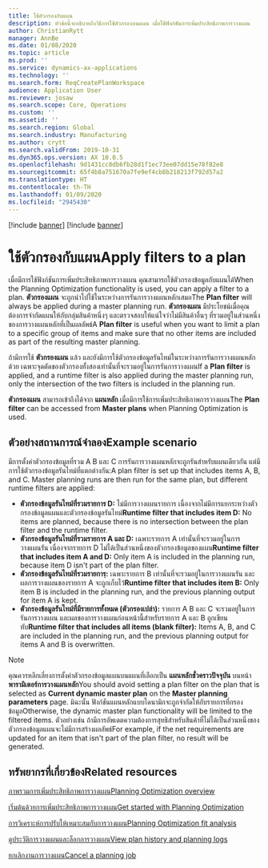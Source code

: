 ```yaml
---
title: ใช้ตัวกรองกับแผน
description: หัวข้อนี้จะอธิบายถึงวิธีการใช้ตัวกรองบนแผน เมื่อใช้ฟังก์ชันการเพิ่มประสิทธิภาพการวางแผน
author: ChristianRytt
manager: AnnBe
ms.date: 01/08/2020
ms.topic: article
ms.prod: ''
ms.service: dynamics-ax-applications
ms.technology: ''
ms.search.form: ReqCreatePlanWorkspace
audience: Application User
ms.reviewer: josaw
ms.search.scope: Core, Operations
ms.custom: ''
ms.assetid: ''
ms.search.region: Global
ms.search.industry: Manufacturing
ms.author: crytt
ms.search.validFrom: 2019-10-31
ms.dyn365.ops.version: AX 10.0.5
ms.openlocfilehash: 9d1431cc8db6fb28d1f1ec73ee07dd15e78f82e8
ms.sourcegitcommit: 65f4b8a751670a7fe9ef4cb8b218213f792d57a2
ms.translationtype: HT
ms.contentlocale: th-TH
ms.lasthandoff: 01/09/2020
ms.locfileid: "2945430"
---
```

[!include [banner](../../includes/preview-banner.md)]
[!include [banner](../../includes/banner.md)]

# <a name="apply-filters-to-a-plan"></a><span data-ttu-id="4a3c0-103">ใช้ตัวกรองกับแผน</span><span class="sxs-lookup"><span data-stu-id="4a3c0-103">Apply filters to a plan</span></span>

<span data-ttu-id="4a3c0-104">เมื่อมีการใช้ฟังก์ชันการเพิ่มประสิทธิภาพการวางแผน คุณสามารถใช้ตัวกรองข้อมูลกับแผนได้</span><span class="sxs-lookup"><span data-stu-id="4a3c0-104">When the Planning Optimization functionality is used, you can apply a filter to a plan.</span></span> <span data-ttu-id="4a3c0-105">**ตัวกรองแผน** จะถูกนำไปใช้ในระหว่างการรันการวางแผนหลักเสมอ</span><span class="sxs-lookup"><span data-stu-id="4a3c0-105">The **Plan filter** will always be applied during a master planning run.</span></span> <span data-ttu-id="4a3c0-106">**ตัวกรองแผน** มีประโยชน์เมื่อคุณต้องการจำกัดแผนให้กับกลุ่มสินค้าหนึ่งๆ และตรวจสอบให้แน่ใจว่าไม่มีสินค้าอื่นๆ ที่รวมอยู่ในส่วนหนึ่งของการวางแผนหลักที่เป็นผลลัพธ์</span><span class="sxs-lookup"><span data-stu-id="4a3c0-106">A **Plan filter** is useful when you want to limit a plan to a specific group of items and make sure that no other items are included as part of the resulting master planning.</span></span>

<span data-ttu-id="4a3c0-107">ถ้ามีการใช้ **ตัวกรองแผน** แล้ว และยังมีการใช้ตัวกรองข้อมูลรันไทม์ในระหว่างการรันการวางแผนหลักด้วย เฉพาะจุดตัดของตัวกรองทั้งสองเท่านั้นที่จะรวมอยู่ในการรันการวางแผน</span><span class="sxs-lookup"><span data-stu-id="4a3c0-107">If a **Plan filter** is applied, and a runtime filter is also applied during the master planning run, only the intersection of the two filters is included in the planning run.</span></span>

<span data-ttu-id="4a3c0-108">**ตัวกรองแผน** สามารถเข้าถึงได้จาก **แผนหลัก** เมื่อมีการใช้การเพิ่มประสิทธิภาพการวางแผน</span><span class="sxs-lookup"><span data-stu-id="4a3c0-108">The **Plan filter** can be accessed from **Master plans** when Planning Optimization is used.</span></span>

## <a name="example-scenario"></a><span data-ttu-id="4a3c0-109">ตัวอย่างสถานการณ์จำลอง</span><span class="sxs-lookup"><span data-stu-id="4a3c0-109">Example scenario</span></span>

<span data-ttu-id="4a3c0-110">มีการตั้งค่าตัวกรองข้อมูลที่รวม A B และ C การรันการวางแผนหลักจะถูกรันสำหรับแผนเดียวกัน แต่มีการใช้ตัวกรองข้อมูลรันไทม์ที่แตกต่างกัน:</span><span class="sxs-lookup"><span data-stu-id="4a3c0-110">A plan filter is set up that includes items A, B, and C. Master planning runs are then run for the same plan, but different runtime filters are applied:</span></span>

- <span data-ttu-id="4a3c0-111">**ตัวกรองข้อมูลรันไทม์ที่รวมรายการ D:** ไม่มีการวางแผนรายการ เนื่องจากไม่มีการแยกระหว่างตัวกรองข้อมูลแผนและตัวกรองข้อมูลรันไทม์</span><span class="sxs-lookup"><span data-stu-id="4a3c0-111">**Runtime filter that includes item D:** No items are planned, because there is no intersection between the plan filter and the runtime filter.</span></span>
- <span data-ttu-id="4a3c0-112">**ตัวกรองข้อมูลรันไทม์ที่รวมรายการ A และ D:** เฉพาะรายการ A เท่านั้นที่จะรวมอยู่ในการวางแผนรัน เนื่องจากรายการ D ไม่ได้เป็นส่วนหนึ่งของตัวกรองข้อมูลของแผน</span><span class="sxs-lookup"><span data-stu-id="4a3c0-112">**Runtime filter that includes item A and D:** Only item A is included in the planning run, because item D isn't part of the plan filter.</span></span>
- <span data-ttu-id="4a3c0-113">**ตัวกรองข้อมูลรันไทม์ที่รวมรายการฺ:** เฉพาะรายการ B เท่านั้นที่จะรวมอยู่ในการวางแผนรัน และผลการวางแผนของรายการ A จะถูกเก็บไว้</span><span class="sxs-lookup"><span data-stu-id="4a3c0-113">**Runtime filter that includes item B:** Only item B is included in the planning run, and the previous planning output for item A is kept.</span></span>
- <span data-ttu-id="4a3c0-114">**ตัวกรองข้อมูลรันไทม์ที่มีรายการทั้งหมด (ตัวกรองเปล่า):** รายการ A B และ C จะรวมอยู่ในการรันการวางแผน และผลของการวางแผนก่อนหน้านี้สำหรับรายการ A และ B ถูกเขียนทับ</span><span class="sxs-lookup"><span data-stu-id="4a3c0-114">**Runtime filter that includes all items (blank filter):** Items A, B, and C are included in the planning run, and the previous planning output for items A and B is overwritten.</span></span>

> [!NOTE]
> <span data-ttu-id="4a3c0-115">คุณควรหลีกเลี่ยงการตั้งค่าตัวกรองข้อมูลแผนบนแผนที่เลือกเป็น **แผนหลักชั่วคราวปัจจุบัน** บนหน้า **พารามิเตอร์การวางแผนหลัก**</span><span class="sxs-lookup"><span data-stu-id="4a3c0-115">You should avoid setting a plan filter on the plan that is selected as **Current dynamic master plan** on the **Master planning parameters** page.</span></span> <span data-ttu-id="4a3c0-116">มิฉะนั้น ฟังก์ชันแผนหลักแบบไดนามิกจะถูกจำกัดให้กับรายการที่กรองข้อมูล</span><span class="sxs-lookup"><span data-stu-id="4a3c0-116">Otherwise, the dynamic master plan functionality will be limited to the filtered items.</span></span> <span data-ttu-id="4a3c0-117">ตัวอย่างเช่น ถ้ามีการอัพเดตความต้องการสุทธิสำหรับสินค้าที่ไม่ได้เป็นส่วนหนึ่งของตัวกรองข้อมูลแผนจะไม่มีการสร้างผลลัพธ์</span><span class="sxs-lookup"><span data-stu-id="4a3c0-117">For example, if the net requirements are updated for an item that isn't part of the plan filter, no result will be generated.</span></span>

## <a name="related-resources"></a><span data-ttu-id="4a3c0-118">ทรัพยากรที่เกี่ยวข้อง</span><span class="sxs-lookup"><span data-stu-id="4a3c0-118">Related resources</span></span>

[<span data-ttu-id="4a3c0-119">ภาพรวมการเพิ่มประสิทธิภาพการวางแผน</span><span class="sxs-lookup"><span data-stu-id="4a3c0-119">Planning Optimization overview</span></span>](planning-optimization-overview.md)

[<span data-ttu-id="4a3c0-120">เริ่มต้นด้วยการเพิ่มประสิทธิภาพการวางแผน</span><span class="sxs-lookup"><span data-stu-id="4a3c0-120">Get started with Planning Optimization</span></span>](get-started.md)

[<span data-ttu-id="4a3c0-121">การวิเคราะห์การปรับให้เหมาะสมกับการวางแผน</span><span class="sxs-lookup"><span data-stu-id="4a3c0-121">Planning Optimization fit analysis</span></span>](planning-optimization-fit-analysis.md)

[<span data-ttu-id="4a3c0-122">ดูประวัติการวางแผนและล็อกการวางแผน</span><span class="sxs-lookup"><span data-stu-id="4a3c0-122">View plan history and planning logs</span></span>](plan-history-logs.md)

[<span data-ttu-id="4a3c0-123">ยกเลิกงานการวางแผน</span><span class="sxs-lookup"><span data-stu-id="4a3c0-123">Cancel a planning job</span></span>](cancel-planning-job.md)
